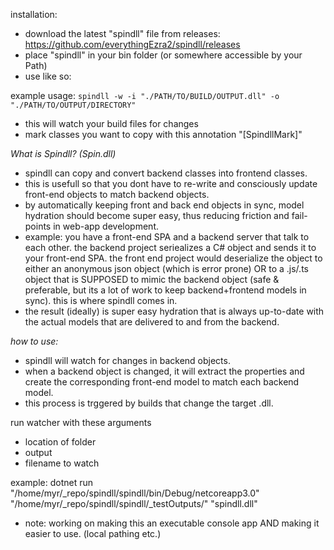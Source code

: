 installation:
- download the latest "spindll" file from releases: https://github.com/everythingEzra2/spindll/releases
- place "spindll" in your bin folder (or somewhere accessible by your Path)
- use like so:

example usage: 
`spindll -w -i "./PATH/TO/BUILD/OUTPUT.dll" -o "./PATH/TO/OUTPUT/DIRECTORY"`
- this will watch your build files for changes
- mark classes you want to copy with this annotation "[SpindllMark]"

_What is Spindll? (Spin.dll)_
- spindll can copy and convert backend classes into frontend classes.
- this is usefull so that you dont have to re-write and consciously update front-end objects to match backend objects.
- by automatically keeping front and back end objects in sync, model hydration should become super easy, thus reducing friction and fail-points in web-app development.
- example: you have a front-end SPA and a backend server that talk to each other. the backend project seriealizes a C# object and sends it to your front-end SPA. the front end project would deserialize the object to either an anonymous json object (which is error prone) OR to a .js/.ts object that is SUPPOSED to mimic the backend object (safe & preferable, but its a lot of work to keep backend+frontend models in sync). this is where spindll comes in.
- the result (ideally) is super easy hydration that is always up-to-date with the actual models that are delivered to and from the backend.

_how to use:_
- spindll will watch for changes in backend objects.
- when a backend object is changed, it will extract the properties and create the corresponding front-end model to match each backend model.
- this process is trggered by builds that change the target .dll.

run watcher with these arguments
- location of folder
- output
- filename to watch

example:
dotnet run "/home/myr/_repo/spindll/spindll/bin/Debug/netcoreapp3.0" "/home/myr/_repo/spindll/spindll/_testOutputs/" "spindll.dll"

* note: working on making this an executable console app AND making it easier to use. (local pathing etc.)
